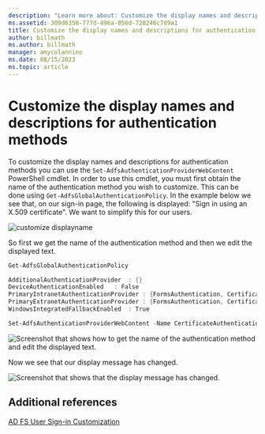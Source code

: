 ```yaml
---
description: "Learn more about: Customize the display names and descriptions for authentication methods"
ms.assetid: 309d6358-777d-496a-856d-728246c7d9a1
title: Customize the display names and descriptions for authentication methods
author: billmath
ms.author: billmath
manager: amycolannino
ms.date: 08/15/2023
ms.topic: article
---
```

# Customize the display names and descriptions for authentication methods

To customize the display names and descriptions for authentication methods you can use the `Set-AdfsAuthenticationProviderWebContent` PowerShell cmdlet.  In order to use this cmdlet, you must first obtain the name of the authentication method you wish to customize.  This can be done using `Get-AdfsGlobalAuthenticationPolicy`.  In the example below we see that, on our sign\-in page, the following is displayed:  "Sign in using an X.509 certificate".  We want to simplify this for our users.

![customize displayname](media/AD-FS-user-sign-in-customization/ADFS_Customize_Update1.PNG)

So first we get the name of the authentication method and then we edit the displayed text.

```powershell
Get-AdfsGlobalAuthenticationPolicy

AdditionalAuthenticationProvider  : {}
DeviceAuthenticationEnabled   : False
PrimaryIntranetAuthenticationProvider : {FormsAuthentication, CertificateAuthentication}
PrimaryExtranetAuthenticationProvider : {FormsAuthentication, CertificateAuthentication}
WindowsIntegratedFallbackEnabled  : True

Set-AdfsAuthenticationProviderWebContent -Name CertificateAuthentication -DisplayName "Sign in with a certificate"
 ```

![Screenshot that shows how to get the name of the authentication method and edit the displayed text.](media/AD-FS-user-sign-in-customization/ADFS_Customize_Update2.PNG)

Now we see that our display message has changed.

![Screenshot that shows that the display message has changed.](media/AD-FS-user-sign-in-customization/ADFS_Customize_Update3.PNG)

## Additional references

[AD FS User Sign-in Customization](AD-FS-user-sign-in-customization.md)
